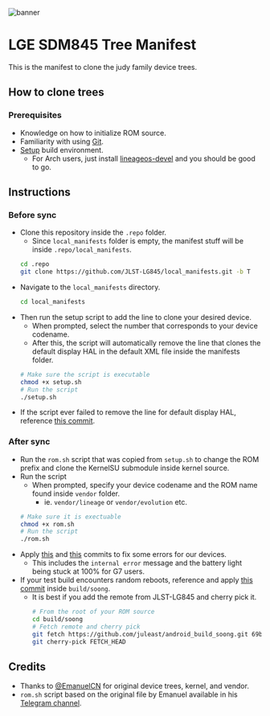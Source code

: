 ![banner](https://raw.githubusercontent.com/JLST-LG845/local_manifests/T/manifest_banner.png)

# LGE SDM845 Tree Manifest
This is the manifest to clone the judy family device trees.

## How to clone trees
### Prerequisites
* Knowledge on how to initialize ROM source.
* Familiarity with using [Git](https://www.atlassian.com/git/tutorials/atlassian-git-cheatsheet).
* [Setup](https://github.com/akhilnarang/scripts) build environment.
    * For Arch users, just install [lineageos-devel](https://aur.archlinux.org/packages/lineageos-devel) and you should be good to go.

## Instructions

### Before sync
* Clone this repository inside the `.repo` folder.
    * Since `local_manifests` folder is empty, the manifest stuff will be inside `.repo/local_manifests`.
    ```bash
    cd .repo
    git clone https://github.com/JLST-LG845/local_manifests.git -b T
    ```
* Navigate to the `local_manifests` directory.
    ```bash
    cd local_manifests
    ```
* Then run the setup script to add the line to clone your desired device.
    * When prompted, select the number that corresponds to your device codename.
    * After this, the script will automatically remove the line that clones the default display HAL in the default XML file inside the manifests folder.
    ```bash
    # Make sure the script is executable
    chmod +x setup.sh
    # Run the script
    ./setup.sh
    ```
* If the script ever failed to remove the line for default display HAL, reference [this commit](https://github.com/JLST-LG845/local_manifests/commit/d51644737bda5fe6af22101c875edc5805383430).

### After sync
* Run the `rom.sh` script that was copied from `setup.sh` to change the ROM prefix and clone the KernelSU submodule inside kernel source.
* Run the script
    * When prompted, specify your device codename and the ROM name found inside `vendor` folder.
        * ie. `vendor/lineage` or `vendor/evolution` etc.
    ```bash
    # Make sure it is exectuable
    chmod +x rom.sh
    # Run the script
    ./rom.sh
    ```
* Apply [this](https://github.com/Evolution-X/frameworks_base/commit/cf904d5811d36cd7993de66486a92994f8f81233) and [this](https://github.com/Evolution-X/frameworks_base/commit/382887e4864285918d4bc30195c04999b60bf459) commits to fix some errors for our devices.
    * This includes the `internal error` message and the battery light being stuck at 100% for G7 users.
* If your test build encounters random reboots, reference and apply [this commit](https://github.com/juleast/android_build_soong/commit/69b1f28e3f935e962b7a762b709d954e9179c5da) inside `build/soong`.
    * It is best if you add the remote from JLST-LG845 and cherry pick it.
        ```bash
        # From the root of your ROM source
        cd build/soong
        # Fetch remote and cherry pick
        git fetch https://github.com/juleast/android_build_soong.git 69b1f28e3f935e962b7a762b709d954e9179c5da
        git cherry-pick FETCH_HEAD
        ```
## Credits
* Thanks to [@EmanuelCN](https://github.com/EmanuelCN/) for original device trees, kernel, and vendor.
* `rom.sh` script based on the original file by Emanuel available in his [Telegram channel](https://t.me/emhub).


